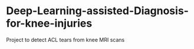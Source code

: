 # Deep-Learning-assisted-Diagnosis-for-knee-injuries
Project to detect ACL tears from knee MRI scans 
